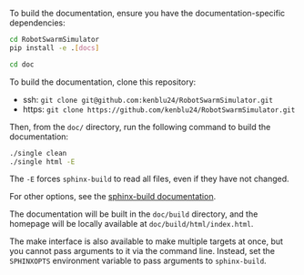 To build the documentation, ensure you have the documentation-specific dependencies:

```bash
cd RobotSwarmSimulator
pip install -e .[docs]
```

```bash
cd doc
```

To build the documentation, clone this repository:

* ssh: `git clone git@github.com:kenblu24/RobotSwarmSimulator.git`
* https: `git clone https://github.com/kenblu24/RobotSwarmSimulator.git`

Then, from the `doc/` directory, run the following command to build the documentation:

```bash
./single clean
./single html -E
```

The `-E` forces `sphinx-build` to read all files, even if they have not changed.

For other options, see the [sphinx-build documentation](https://www.sphinx-doc.org/en/master/man/sphinx-build.html#makefile-options).

The documentation will be built in the `doc/build` directory,
and the homepage will be locally available at 
`doc/build/html/index.html`.

The make interface is also available to make multiple targets at once,
but you cannot pass arguments to it via the command line.
Instead, set the `SPHINXOPTS` environment variable to pass arguments to `sphinx-build`.
